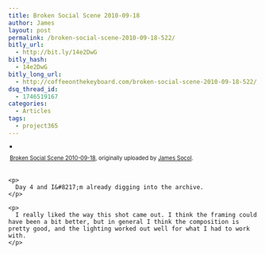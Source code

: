 ```yaml
---
title: Broken Social Scene 2010-09-18
author: James
layout: post
permalink: /broken-social-scene-2010-09-18-522/
bitly_url:
  - http://bit.ly/14e2DwG
bitly_hash:
  - 14e2DwG
bitly_long_url:
  - http://coffeeonthekeyboard.com/broken-social-scene-2010-09-18-522/
dsq_thread_id:
  - 1746519167
categories:
  - Articles
tags:
  - project365
---
```

<div style="text-align: left; padding: 3px;">
  <a title="photo sharing" href="http://www.flickr.com/photos/jamessocol/5004503589/"><img style="border: solid 2px #000000;" src="http://farm5.static.flickr.com/4110/5004503589_59c23883ac.jpg" alt="" /></a></p> 
  
  <p>
    <span style="font-size: 0.8em; margin-top: 0px;"><a href="http://www.flickr.com/photos/jamessocol/5004503589/">Broken Social Scene 2010-09-18</a>, originally uploaded by <a href="http://www.flickr.com/people/jamessocol/">James Socol</a>.</span></div> 
    
    <p>
      Day 4 and I&#8217;m already digging into the archive.
    </p>
    
    <p>
      I really liked the way this shot came out. I think the framing could have been a bit better, but in general I think the composition is pretty good, and the lighting worked out well for what I had to work with.
    </p>